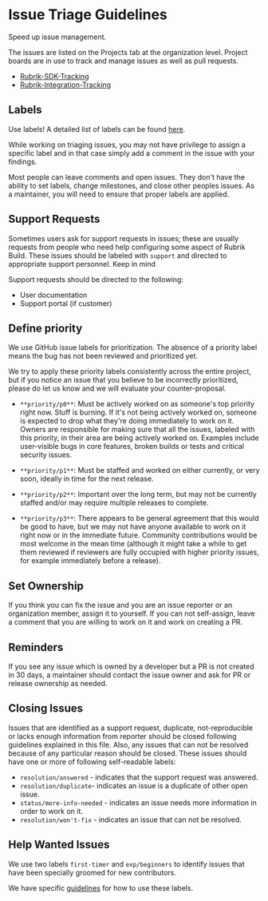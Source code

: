 # Issue Triage Guidelines

Speed up issue management.

The issues are listed on the Projects tab at the organization level. Project boards are in use to track and manage issues as well as pull requests. 

* [Rubrik-SDK-Tracking](https://github.com/orgs/rubrikinc/projects/1)
* [Rubrik-Integration-Tracking](https://github.com/orgs/rubrikinc/projects/2)

## Labels

Use labels! A detailed list of labels can be found [here](). 

While working on triaging issues, you may not have privilege to assign a specific label and in that case simply add a comment in the issue with your findings.

Most people can leave comments and open issues. They don't have the ability to set labels, change milestones, and close other peoples issues. As a maintainer, you will need to ensure that proper labels are applied.

## Support Requests

Sometimes users ask for support requests in issues; these are usually requests from people who need help configuring some aspect of Rubrik Build. These issues should be labeled with `support` and directed to appropriate support personnel. Keep in mind

Support requests should be directed to the following:

* User documentation
* Support portal (if customer)

## Define priority

We use GitHub issue labels for prioritization. The absence of a priority label means the bug has not been reviewed and prioritized yet.

We try to apply these priority labels consistently across the entire project, but if you notice an issue that you believe to be incorrectly prioritized, please do let us know and we will evaluate your counter-proposal.

- `**priority/p0**`: Must be actively worked on as someone's top priority right now. Stuff is burning. If it's not being actively worked on, someone is expected to drop what they're doing immediately to work on it. Owners are responsible for making sure that all the issues, labeled with this priority, in their area are being actively worked on. Examples include
user-visible bugs in core features, broken builds or tests and critical security issues.

- `**priority/p1**`: Must be staffed and worked on either currently, or very soon, ideally in time for the next release.

- `**priority/p2**`: Important over the long term, but may not be currently staffed and/or may require multiple releases to complete.

- `**priority/p3**`: There appears to be general agreement that this would be good to have, but we may not have anyone available to work on it right now or in the immediate future. Community contributions would be most welcome in the mean time (although it might take a while to get them reviewed if reviewers are fully occupied with higher priority issues, for example immediately before a release).

## Set Ownership

If you think you can fix the issue and you are an issue reporter or an organization member, assign it to yourself. If you can not self-assign, leave a comment that you are willing to work on it and work on creating a PR.

## Reminders

If you see any issue which is owned by a developer but a PR is not created in 30 days, a maintainer should contact the issue owner and ask for PR or release ownership as needed.

## Closing Issues
Issues that are identified as a support request, duplicate, not-reproducible or lacks enough information from reporter should be closed following guidelines explained in this file. Also, any issues that can not be resolved because of any particular reason should be closed. These issues should have one or more of following self-readable labels:

* `resolution/answered` - indicates that the support request was answered.
* `resolution/duplicate`- indicates an issue is a duplicate of other open issue.
* `status/more-info-needed` - indicates an issue needs more information in order to work on it.
* `resolution/won't-fix` - indicates an issue that can not be resolved.

## Help Wanted Issues

We use two labels `first-timer` and `exp/beginners` to identify issues that have been specially groomed for new contributors.

We have specific [guidelines](/maintainers/guide/labels.md) for how to use these labels. 